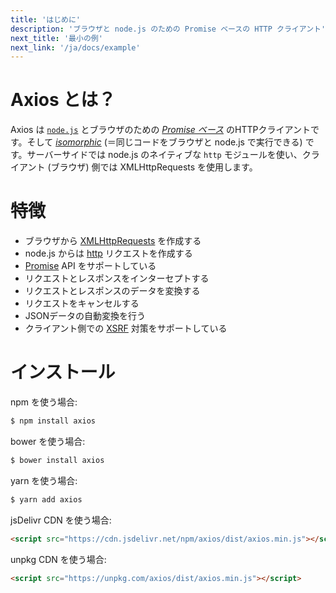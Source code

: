 ```yaml
---
title: 'はじめに'
description: 'ブラウザと node.js のための Promise ベースの HTTP クライアント'
next_title: '最小の例'
next_link: '/ja/docs/example'
---
```


# Axios とは？
Axios は [`node.js`](https://nodejs.org/ja/) とブラウザのための *[Promise ベース](https://ja.javascript.info/promise-basics)* のHTTPクライアントです。そして *[isomorphic](https://www.lullabot.com/articles/what-is-an-isomorphic-application)* (＝同じコードをブラウザと node.js で実行できる) です。サーバーサイドでは node.js のネイティブな `http` モジュールを使い、クライアント (ブラウザ) 側では XMLHttpRequests を使用します。

# 特徴

- ブラウザから [XMLHttpRequests](https://developer.mozilla.org/ja/docs/Web/API/XMLHttpRequest) を作成する
- node.js からは [http](http://nodejs.org/api/http.html) リクエストを作成する
- [Promise](https://developer.mozilla.org/ja/docs/Web/JavaScript/Reference/Global_Objects/Promise) API をサポートしている
- リクエストとレスポンスをインターセプトする
- リクエストとレスポンスのデータを変換する
- リクエストをキャンセルする
- JSONデータの自動変換を行う
- クライアント側での [XSRF](https://ja.wikipedia.org/wiki/%E3%82%AF%E3%83%AD%E3%82%B9%E3%82%B5%E3%82%A4%E3%83%88%E3%83%AA%E3%82%AF%E3%82%A8%E3%82%B9%E3%83%88%E3%83%95%E3%82%A9%E3%83%BC%E3%82%B8%E3%82%A7%E3%83%AA) 対策をサポートしている

# インストール

npm を使う場合:

```bash
$ npm install axios
```

bower を使う場合:

```bash
$ bower install axios
```

yarn を使う場合:

```bash
$ yarn add axios
```

jsDelivr CDN を使う場合:

```html
<script src="https://cdn.jsdelivr.net/npm/axios/dist/axios.min.js"></script>
```

unpkg CDN を使う場合:

```html
<script src="https://unpkg.com/axios/dist/axios.min.js"></script>
```